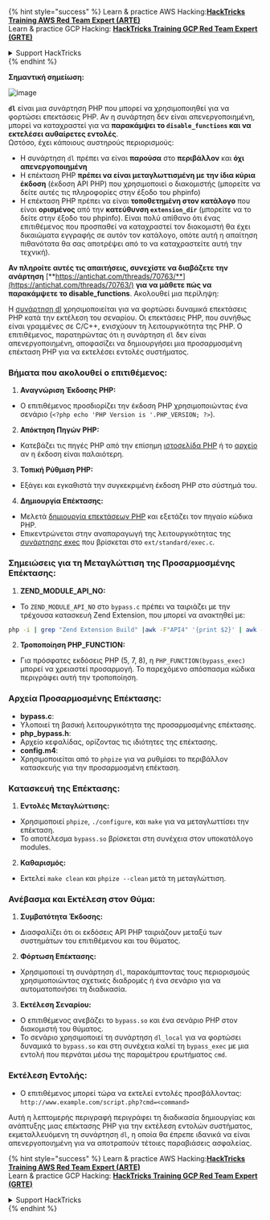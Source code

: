 {% hint style="success" %}
Learn & practice AWS Hacking:<img src="/.gitbook/assets/arte.png" alt="" data-size="line">[**HackTricks Training AWS Red Team Expert (ARTE)**](https://training.hacktricks.xyz/courses/arte)<img src="/.gitbook/assets/arte.png" alt="" data-size="line">\
Learn & practice GCP Hacking: <img src="/.gitbook/assets/grte.png" alt="" data-size="line">[**HackTricks Training GCP Red Team Expert (GRTE)**<img src="/.gitbook/assets/grte.png" alt="" data-size="line">](https://training.hacktricks.xyz/courses/grte)

<details>

<summary>Support HackTricks</summary>

* Check the [**subscription plans**](https://github.com/sponsors/carlospolop)!
* **Join the** 💬 [**Discord group**](https://discord.gg/hRep4RUj7f) or the [**telegram group**](https://t.me/peass) or **follow** us on **Twitter** 🐦 [**@hacktricks\_live**](https://twitter.com/hacktricks\_live)**.**
* **Share hacking tricks by submitting PRs to the** [**HackTricks**](https://github.com/carlospolop/hacktricks) and [**HackTricks Cloud**](https://github.com/carlospolop/hacktricks-cloud) github repos.

</details>
{% endhint %}

**Σημαντική σημείωση:**

![image](https://user-images.githubusercontent.com/84577967/174675487-a4c4ca06-194f-4725-85af-231a2f35d56c.png)

**`dl`** είναι μια συνάρτηση PHP που μπορεί να χρησιμοποιηθεί για να φορτώσει επεκτάσεις PHP. Αν η συνάρτηση δεν είναι απενεργοποιημένη, μπορεί να καταχραστεί για να **παρακάμψει το `disable_functions` και να εκτελέσει αυθαίρετες εντολές**.\
Ωστόσο, έχει κάποιους αυστηρούς περιορισμούς:

* Η συνάρτηση `dl` πρέπει να είναι **παρούσα** στο **περιβάλλον** και **όχι απενεργοποιημένη**
* Η επέκταση PHP **πρέπει να είναι μεταγλωττισμένη με την ίδια κύρια έκδοση** (έκδοση API PHP) που χρησιμοποιεί ο διακομιστής (μπορείτε να δείτε αυτές τις πληροφορίες στην έξοδο του phpinfo)
* Η επέκταση PHP πρέπει να είναι **τοποθετημένη στον κατάλογο** που είναι **ορισμένος** από την **κατεύθυνση `extension_dir`** (μπορείτε να το δείτε στην έξοδο του phpinfo). Είναι πολύ απίθανο ότι ένας επιτιθέμενος που προσπαθεί να καταχραστεί τον διακομιστή θα έχει δικαιώματα εγγραφής σε αυτόν τον κατάλογο, οπότε αυτή η απαίτηση πιθανότατα θα σας αποτρέψει από το να καταχραστείτε αυτή την τεχνική).

**Αν πληροίτε αυτές τις απαιτήσεις, συνεχίστε να διαβάζετε την ανάρτηση** [**https://antichat.com/threads/70763/**](https://antichat.com/threads/70763/) **για να μάθετε πώς να παρακάμψετε το disable\_functions**. Ακολουθεί μια περίληψη:

Η [συνάρτηση dl](http://www.php.net/manual/en/function.dl.php) χρησιμοποιείται για να φορτώσει δυναμικά επεκτάσεις PHP κατά την εκτέλεση του σεναρίου. Οι επεκτάσεις PHP, που συνήθως είναι γραμμένες σε C/C++, ενισχύουν τη λειτουργικότητα της PHP. Ο επιτιθέμενος, παρατηρώντας ότι η συνάρτηση `dl` δεν είναι απενεργοποιημένη, αποφασίζει να δημιουργήσει μια προσαρμοσμένη επέκταση PHP για να εκτελέσει εντολές συστήματος.

### Βήματα που ακολουθεί ο επιτιθέμενος:

1. **Αναγνώριση Έκδοσης PHP:**
- Ο επιτιθέμενος προσδιορίζει την έκδοση PHP χρησιμοποιώντας ένα σενάριο (`<?php echo 'PHP Version is '.PHP_VERSION; ?>`).

2. **Απόκτηση Πηγών PHP:**
- Κατεβάζει τις πηγές PHP από την επίσημη [ιστοσελίδα PHP](http://www.php.net/downloads.php) ή το [αρχείο](http://museum.php.net) αν η έκδοση είναι παλαιότερη.

3. **Τοπική Ρύθμιση PHP:**
- Εξάγει και εγκαθιστά την συγκεκριμένη έκδοση PHP στο σύστημά του.

4. **Δημιουργία Επέκτασης:**
- Μελετά [δημιουργία επεκτάσεων PHP](http://www.php.net/manual/en/zend.creating.php) και εξετάζει τον πηγαίο κώδικα PHP.
- Επικεντρώνεται στην αναπαραγωγή της λειτουργικότητας της [συνάρτησης exec](http://www.php.net/manual/en/function.exec.php) που βρίσκεται στο `ext/standard/exec.c`.

### Σημειώσεις για τη Μεταγλώττιση της Προσαρμοσμένης Επέκτασης:

1. **ZEND_MODULE_API_NO:**
- Το `ZEND_MODULE_API_NO` στο `bypass.c` πρέπει να ταιριάζει με την τρέχουσα κατασκευή Zend Extension, που μπορεί να ανακτηθεί με:
```bash
php -i | grep "Zend Extension Build" |awk -F"API4" '{print $2}' | awk -F"," '{print $1}'
```

2. **Τροποποίηση PHP_FUNCTION:**
- Για πρόσφατες εκδόσεις PHP (5, 7, 8), η `PHP_FUNCTION(bypass_exec)` μπορεί να χρειαστεί προσαρμογή. Το παρεχόμενο απόσπασμα κώδικα περιγράφει αυτή την τροποποίηση.

### Αρχεία Προσαρμοσμένης Επέκτασης:

- **bypass.c**:
- Υλοποιεί τη βασική λειτουργικότητα της προσαρμοσμένης επέκτασης.
- **php_bypass.h**:
- Αρχείο κεφαλίδας, ορίζοντας τις ιδιότητες της επέκτασης.
- **config.m4**:
- Χρησιμοποιείται από το `phpize` για να ρυθμίσει το περιβάλλον κατασκευής για την προσαρμοσμένη επέκταση.

### Κατασκευή της Επέκτασης:

1. **Εντολές Μεταγλώττισης:**
- Χρησιμοποιεί `phpize`, `./configure`, και `make` για να μεταγλωττίσει την επέκταση.
- Το αποτέλεσμα `bypass.so` βρίσκεται στη συνέχεια στον υποκατάλογο modules.

2. **Καθαρισμός:**
- Εκτελεί `make clean` και `phpize --clean` μετά τη μεταγλώττιση.

### Ανέβασμα και Εκτέλεση στον Θύμα:

1. **Συμβατότητα Έκδοσης:**
- Διασφαλίζει ότι οι εκδόσεις API PHP ταιριάζουν μεταξύ των συστημάτων του επιτιθέμενου και του θύματος.

2. **Φόρτωση Επέκτασης:**
- Χρησιμοποιεί τη συνάρτηση `dl`, παρακάμπτοντας τους περιορισμούς χρησιμοποιώντας σχετικές διαδρομές ή ένα σενάριο για να αυτοματοποιήσει τη διαδικασία.

3. **Εκτέλεση Σεναρίου:**
- Ο επιτιθέμενος ανεβάζει το `bypass.so` και ένα σενάριο PHP στον διακομιστή του θύματος.
- Το σενάριο χρησιμοποιεί τη συνάρτηση `dl_local` για να φορτώσει δυναμικά το `bypass.so` και στη συνέχεια καλεί τη `bypass_exec` με μια εντολή που περνάται μέσω της παραμέτρου ερωτήματος `cmd`.

### Εκτέλεση Εντολής:

- Ο επιτιθέμενος μπορεί τώρα να εκτελεί εντολές προσβάλλοντας: `http://www.example.com/script.php?cmd=<command>`


Αυτή η λεπτομερής περιγραφή περιγράφει τη διαδικασία δημιουργίας και ανάπτυξης μιας επέκτασης PHP για την εκτέλεση εντολών συστήματος, εκμεταλλευόμενη τη συνάρτηση `dl`, η οποία θα έπρεπε ιδανικά να είναι απενεργοποιημένη για να αποτραπούν τέτοιες παραβιάσεις ασφαλείας.


{% hint style="success" %}
Learn & practice AWS Hacking:<img src="/.gitbook/assets/arte.png" alt="" data-size="line">[**HackTricks Training AWS Red Team Expert (ARTE)**](https://training.hacktricks.xyz/courses/arte)<img src="/.gitbook/assets/arte.png" alt="" data-size="line">\
Learn & practice GCP Hacking: <img src="/.gitbook/assets/grte.png" alt="" data-size="line">[**HackTricks Training GCP Red Team Expert (GRTE)**<img src="/.gitbook/assets/grte.png" alt="" data-size="line">](https://training.hacktricks.xyz/courses/grte)

<details>

<summary>Support HackTricks</summary>

* Check the [**subscription plans**](https://github.com/sponsors/carlospolop)!
* **Join the** 💬 [**Discord group**](https://discord.gg/hRep4RUj7f) or the [**telegram group**](https://t.me/peass) or **follow** us on **Twitter** 🐦 [**@hacktricks\_live**](https://twitter.com/hacktricks\_live)**.**
* **Share hacking tricks by submitting PRs to the** [**HackTricks**](https://github.com/carlospolop/hacktricks) and [**HackTricks Cloud**](https://github.com/carlospolop/hacktricks-cloud) github repos.

</details>
{% endhint %}
